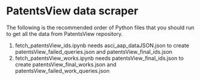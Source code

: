 # PatentsView data scraper
The following is the recommended order of Python files that you should run to get all the data from PatentsView repository.

1. fetch_patentsView_ids.ipynb needs asci_aap_dataJSON.json to create patentsView_failed_queries.json and patentsView_final_ids.json
2. fetch_patentsView_works.ipynb needs patentsView_final_ids.json to create patentsView_final_works.json and patentsView_failed_work_queries.json
